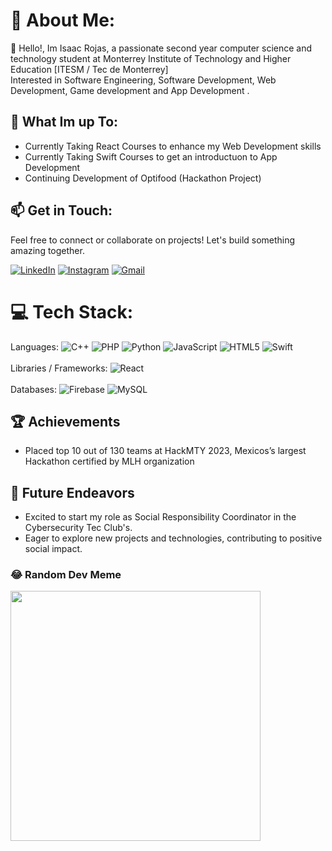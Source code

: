 
# 💫 About Me:
👋 Hello!, Im Isaac Rojas, a passionate second year computer science and technology student at Monterrey Institute of Technology and Higher Education [ITESM / Tec de Monterrey]<br>    Interested in Software Engineering, Software Development, Web Development, Game development and App Development .

## 🚀 What Im up To:
 - Currently Taking React Courses to enhance my Web Development skills
 - Currently Taking Swift Courses to get an introductuon to App Development
 - Continuing Development of Optifood (Hackathon Project)

## 📫 Get in Touch: 
Feel free to connect or collaborate on projects! Let's build something amazing together.

[![LinkedIn](https://img.shields.io/badge/LinkedIn-%230077B5.svg?logo=linkedin&logoColor=white)](https://linkedin.com/in/isaacrojassosa) 
[![Instagram](https://img.shields.io/badge/Instagram-%23E4405F.svg?logo=Instagram&logoColor=white)](https://instagram.com/isaacrs_481)
[![Gmail](https://img.shields.io/badge/Gmail-D14836?style=for-the-badge&logo=gmail&logoColor=white)](mailto:isaacrojassosa@gmail.com)
  
# 💻 Tech Stack:
Languages: ![C++](https://img.shields.io/badge/c++-%2300599C.svg?style=for-the-badge&logo=c%2B%2B&logoColor=white) ![PHP](https://img.shields.io/badge/php-%23777BB4.svg?style=for-the-badge&logo=php&logoColor=white) ![Python](https://img.shields.io/badge/python-3670A0?style=for-the-badge&logo=python&logoColor=ffdd54) ![JavaScript](https://img.shields.io/badge/javascript-%23323330.svg?style=for-the-badge&logo=javascript&logoColor=%23F7DF1E) ![HTML5](https://img.shields.io/badge/html5-%23E34F26.svg?style=for-the-badge&logo=html5&logoColor=white) ![Swift](https://img.shields.io/badge/swift-F54A2A?style=for-the-badge&logo=swift&logoColor=white) <br><br> 
Libraries / Frameworks: ![React](https://img.shields.io/badge/react-%2320232a.svg?style=for-the-badge&logo=react&logoColor=%2361DAFB) <br><br> 
Databases: ![Firebase](https://img.shields.io/badge/Firebase-039BE5?style=for-the-badge&logo=Firebase&logoColor=white) ![MySQL](https://img.shields.io/badge/mysql-%2300000f.svg?style=for-the-badge&logo=mysql&logoColor=white)

## 🏆 Achievements
-	Placed top 10 out of 130 teams at HackMTY 2023, Mexicos’s largest Hackathon certified by MLH organization

## 🌱 Future Endeavors
- Excited to start my role as Social Responsibility Coordinator in the Cybersecurity Tec Club's.
- Eager to explore new projects and technologies, contributing to positive social impact.

### 😂 Random Dev Meme
<img src='https://randommeme-five.vercel.app/' style="height: 400px;"/>

<!-- Proudly created with GPRM ( https://gprm.itsvg.in ) -->
